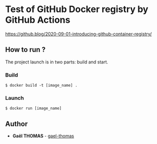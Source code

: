 # Test of GitHub Docker registry by GitHub Actions

https://github.blog/2020-09-01-introducing-github-container-registry/

## How to run ?

The project launch is in two parts: build and start.

### Build

```
$ docker build -t [image_name] . 
```

### Launch

```
$ docker run [image_name]
```

## Author

- **Gaël THOMAS** - [gael-thomas](https://github.com/gael-thomas)

